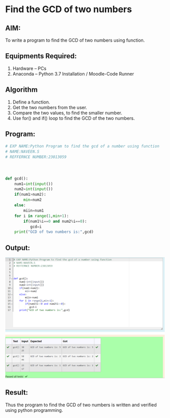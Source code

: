 # Find the GCD of two numbers

## AIM:
To write a program to find the GCD of two numbers using function.

## Equipments Required:
1. Hardware – PCs
2. Anaconda – Python 3.7 Installation / Moodle-Code Runner

## Algorithm
1. Define a function.
2. Get the two numbers from the user.
3. Compare the two values, to find the smaller number.
4. Use for() and if() loop to find the GCD of the two numbers.

## Program:
```py
# EXP NAME:Python Program to find the gcd of a number using function
# NAME:NAVEEN.S
# REFFERNCE NUMBER:23013059



def gcd():
    num1=int(input())
    num2=int(input())
    if(num1>num2):
        min=num2
    else:
        miin=num1
    for i in range(1,min+1):
        if(num1%i==0 and num2%i==0):
           gcd=i
    print("GCD of two numbers is:",gcd)
```
## Output:
![output](./output.png)


## Result:
Thus the program to find the GCD of two numbers is written and verified using python programming.
